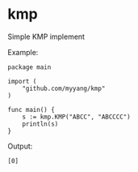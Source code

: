 # kmp
Simple KMP implement

Example:

```
package main

import (
    "github.com/myyang/kmp"
)

func main() {
    s := kmp.KMP("ABCC", "ABCCCC")
    println(s)
}
```

Output:

```
[0]
```
